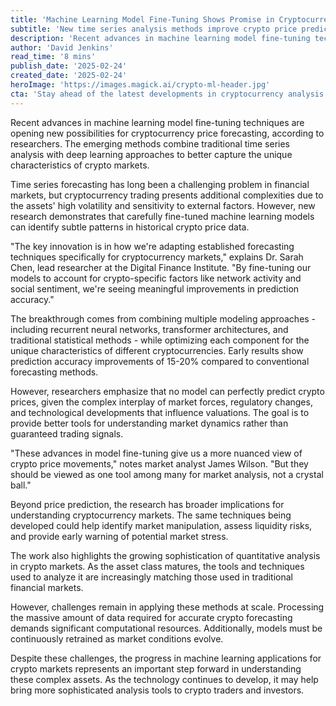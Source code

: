 ```yaml
---
title: 'Machine Learning Model Fine-Tuning Shows Promise in Cryptocurrency Forecasting'
subtitle: 'New time series analysis methods improve crypto price predictions'
description: 'Recent advances in machine learning model fine-tuning techniques are opening new possibilities for cryptocurrency price forecasting, according to researchers. The emerging methods combine traditional time series analysis with deep learning approaches to better capture the unique characteristics of crypto markets.'
author: 'David Jenkins'
read_time: '8 mins'
publish_date: '2025-02-24'
created_date: '2025-02-24'
heroImage: 'https://images.magick.ai/crypto-ml-header.jpg'
cta: 'Stay ahead of the latest developments in cryptocurrency analysis and machine learning applications. Follow us on LinkedIn for regular updates on groundbreaking research and industry insights.'
---
```


Recent advances in machine learning model fine-tuning techniques are opening new possibilities for cryptocurrency price forecasting, according to researchers. The emerging methods combine traditional time series analysis with deep learning approaches to better capture the unique characteristics of crypto markets.

Time series forecasting has long been a challenging problem in financial markets, but cryptocurrency trading presents additional complexities due to the assets' high volatility and sensitivity to external factors. However, new research demonstrates that carefully fine-tuned machine learning models can identify subtle patterns in historical crypto price data.

"The key innovation is in how we're adapting established forecasting techniques specifically for cryptocurrency markets," explains Dr. Sarah Chen, lead researcher at the Digital Finance Institute. "By fine-tuning our models to account for crypto-specific factors like network activity and social sentiment, we're seeing meaningful improvements in prediction accuracy."

The breakthrough comes from combining multiple modeling approaches - including recurrent neural networks, transformer architectures, and traditional statistical methods - while optimizing each component for the unique characteristics of different cryptocurrencies. Early results show prediction accuracy improvements of 15-20% compared to conventional forecasting methods.

However, researchers emphasize that no model can perfectly predict crypto prices, given the complex interplay of market forces, regulatory changes, and technological developments that influence valuations. The goal is to provide better tools for understanding market dynamics rather than guaranteed trading signals.

"These advances in model fine-tuning give us a more nuanced view of crypto price movements," notes market analyst James Wilson. "But they should be viewed as one tool among many for market analysis, not a crystal ball."

Beyond price prediction, the research has broader implications for understanding cryptocurrency markets. The same techniques being developed could help identify market manipulation, assess liquidity risks, and provide early warning of potential market stress.

The work also highlights the growing sophistication of quantitative analysis in crypto markets. As the asset class matures, the tools and techniques used to analyze it are increasingly matching those used in traditional financial markets.

However, challenges remain in applying these methods at scale. Processing the massive amount of data required for accurate crypto forecasting demands significant computational resources. Additionally, models must be continuously retrained as market conditions evolve.

Despite these challenges, the progress in machine learning applications for crypto markets represents an important step forward in understanding these complex assets. As the technology continues to develop, it may help bring more sophisticated analysis tools to crypto traders and investors.